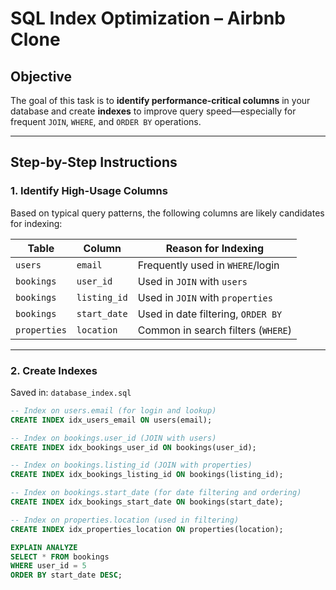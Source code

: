 # SQL Index Optimization – Airbnb Clone

## Objective
The goal of this task is to **identify performance-critical columns** in your database and create **indexes** to improve query speed—especially for frequent `JOIN`, `WHERE`, and `ORDER BY` operations.

---

## Step-by-Step Instructions

### 1. Identify High-Usage Columns
Based on typical query patterns, the following columns are likely candidates for indexing:

| Table     | Column         | Reason for Indexing                  |
|-----------|----------------|--------------------------------------|
| `users`   | `email`        | Frequently used in `WHERE`/login     |
| `bookings`| `user_id`      | Used in `JOIN` with `users`          |
| `bookings`| `listing_id`   | Used in `JOIN` with `properties`     |
| `bookings`| `start_date`   | Used in date filtering, `ORDER BY`   |
| `properties` | `location` | Common in search filters (`WHERE`)   |

---

### 2. Create Indexes

Saved in: `database_index.sql`

```sql
-- Index on users.email (for login and lookup)
CREATE INDEX idx_users_email ON users(email);

-- Index on bookings.user_id (JOIN with users)
CREATE INDEX idx_bookings_user_id ON bookings(user_id);

-- Index on bookings.listing_id (JOIN with properties)
CREATE INDEX idx_bookings_listing_id ON bookings(listing_id);

-- Index on bookings.start_date (for date filtering and ordering)
CREATE INDEX idx_bookings_start_date ON bookings(start_date);

-- Index on properties.location (used in filtering)
CREATE INDEX idx_properties_location ON properties(location);
```
```sql
EXPLAIN ANALYZE
SELECT * FROM bookings
WHERE user_id = 5
ORDER BY start_date DESC;
```


